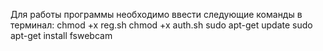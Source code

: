 Для работы программы необходимо ввести следующие команды в терминал:
chmod +x reg.sh
chmod +x auth.sh
sudo apt-get update
sudo apt-get install fswebcam
